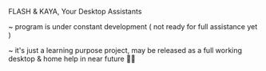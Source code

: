 FLASH & KAYA, Your Desktop Assistants

~ program is under constant development ( not ready for full assistance yet )

~ it's just a learning purpose project, may be released as a full working desktop & home help in near future 🤞😉
